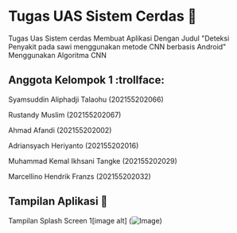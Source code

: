 # Tugas UAS Sistem Cerdas :rocket:
Tugas Uas Sistem cerdas Membuat Aplikasi Dengan Judul "Deteksi Penyakit pada sawi menggunakan metode CNN berbasis Android"
Menggunakan Algoritma CNN

## Anggota Kelompok 1 :trollface:
<p>Syamsuddin Aliphadji Talaohu (202155202066)</p>
<p>Rustandy Muslim (202155202067)</p>
<p>Ahmad Afandi (202155202002)</p>
<p>Adriansyach Heriyanto (202155202016)</p>
<p>Muhammad Kemal Ikhsani Tangke (202155202029)</p>
<p>Marcellino Hendrik Franzs (202155202032)</p>

## Tampilan Aplikasi :iphone:
Tampilan Splash Screen
1[image alt] (![Image](https://github.com/user-attachments/assets/2adc8dfb-cea6-4c19-b573-35a5b8805934))
